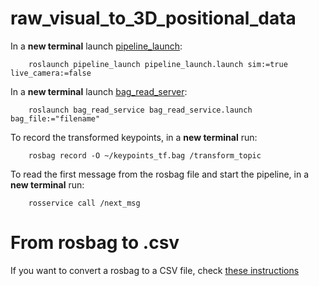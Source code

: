 # raw_visual_to_3D_positional_data

In a __new terminal__ launch [pipeline_launch](https://github.com/Roboskel-Manipulation/openpose_3D_localization/tree/main/pipeline_launch):

        roslaunch pipeline_launch pipeline_launch.launch sim:=true live_camera:=false

In a __new terminal__ launch [bag_read_server](https://github.com/ThanasisTs/bag_read_service):
        
        roslaunch bag_read_service bag_read_service.launch bag_file:="filename"

To record the transformed keypoints, in a __new terminal__ run:

        rosbag record -O ~/keypoints_tf.bag /transform_topic

To read the first message from the rosbag file and start the pipeline, in a __new terminal__ run:

        rosservice call /next_msg


# From rosbag to .csv

If you want to convert a rosbag to a CSV file, check [these instructions](https://github.com/ThanasisTs/instructions/tree/master/rosbag_to_csv)

